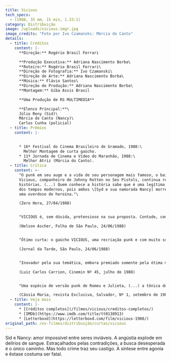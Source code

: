 ```yaml
---
title: Vicious
tech_specs:
  - (1988, 35 mm, 15 min, 1.33:1)
category: Distribuição
image: /uploads/vicious-imgr.jpg
image_credits: "Foto por Ivo Czamanski: Márcia do Canto"
details:
  - title: Créditos
    content: |-
      **Direção:** Rogério Brasil Ferrari

      **Produção Executiva:** Adriana Nascimento Borba\
      **Roteiro:** Rogério Brasil Ferrari\
      **Direção de Fotografia:** Ivo Czamanski\
      **Direção de Arte:** Adriana Nascimento Borba\
      **Música:** Flávio Santos\
      **Direção de Produção:** Adriana Nascimento Borba\
      **Montagem:** Giba Assis Brasil

      **Uma Produção de RS MULTIMEDIA**

      **Elenco Principal:**\
      Júlio Reny (Sid)\
      Márcia do Canto (Nancy)\
      Carlos Cunha (policial)
  - title: Prêmios
    content: |-
      

      * 16º Festival do Cinema Brasileiro de Gramado, 1988:\
        Melhor Montagem de curta gaúcho.
      * 11ª Jornada de Cinema e Vídeo do Maranhão, 1988:\
        Melhor Atriz (Márcia do Canto).
  - title: Crítica
    content: >-
      "O punk em seu auge e a vida de seu personagem mais famoso, o baixista Sid
      Vicious, companheiro de Johnny Rotten no Sex Pistols, continua rendendo
      histórias. (...) Quem conhece a história sabe que é uma legítima tragédia
      dos tempos modernos, pois ambos \[Syd e sua namorada Nancy] morreram com
      uma overdose de heroína."\

      (Zero Hora, 27/04/1988)


      "VICIOUS é, sem dúvida, pretensioso na sua proposta. Contudo, com boa fotografia em preto e branco, cortes precisos e uma concepção moderna de cinema através da qual o diretor revela-se um bom aluno do que há de melhor na cinematografia internacional, o filme consegue sair-se realmente bem."\

      (Nelson Ascher, Folha de São Paulo, 24/06/1988)


      "Ótimo curta: o gaúcho VICIOUS, uma recriação punk e com muito sotaque regional da situação extrema que teria levado Sid Vicious a tornar-se responsável pela morte de sua companheira Nancy Spungren, de Rogério Ferrari - um filme que dividiu radicalmente as opiniões, com muita gente vaiando no final, atestado de sua força."\

      (Jornal da Tarde, São Paulo, 24/06/1988)


      "Inovador pela sua temática, embora premiado somente pela ótima montagem de Giba Assis Brasil, no meu entender teve também como destaque, dentre outros aspectos, a excelente fotografia de Ivo Czamanski, que captou muito bem aquele clima denso em que viviam Sid e Nancy (...) e a bonita nudez da atriz Márcia do Canto, em tomadas externas na praia de Torres."\

      (Luiz Carlos Carrion, Cinemin Nº 45, julho de 1988)


      "Uma espécie de versão punk de Romeu e Julieta, (...) a tônica do filme é o momento limitado de uma relação louca entre duas pessoas no ápice de um profundo vazio existencial. (...) Tudo em VICIOUS respinga sangue e prazer na tela, em uma concepção moderna, que engloba cortes precisos e uma bela fotografia em preto e branco. Pra completar, Adriana Borba arrasa na produção e Flávio Santos (da banda De Falla) dá um show de direção musical. Nota 11!"\

      (Cássia Maria, revista Exclusiva, Salvador, Nº 1, setembro de 1988)
  - title: Veja mais
    content: |-
      * [Créditos completos](/filmes/vicious/creditos-completos/)
      * [IMDb](https://www.imdb.com/title/tt0138913)
      * [Letterboxd](https://letterboxd.com/film/vicious-1988/)
original_path: /os-filmes/distribuição/curtas/vicious
---
```

Sid e Nancy: amor impossível entre seres inviáveis. A angústia explode em delírios de sangue. Estraçalhados pelas contradições, a busca desesperada é o único caminho. Mas todo crime traz seu castigo. A síntese entre agonia e êxtase costuma ser fatal.